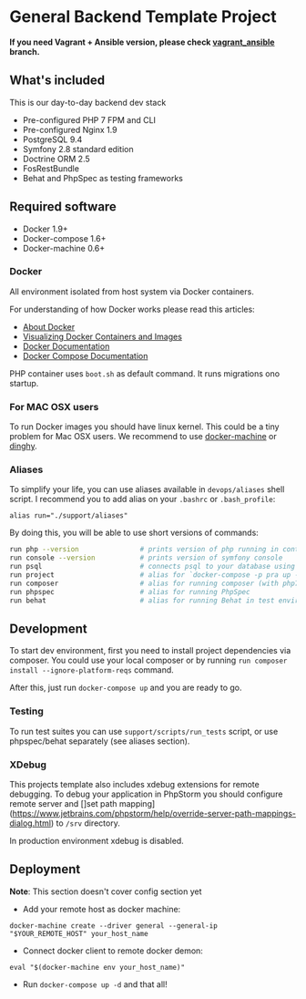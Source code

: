 General Backend Template Project
===================================

**If you need Vagrant + Ansible version, please check [vagrant_ansible](https://github.com/intellectsoft-uk/symfony-skeleton/tree/vagrant_ansible) branch.**

## What's included

This is our day-to-day backend dev stack

 - Pre-configured PHP 7 FPM and CLI
 - Pre-configured Nginx 1.9
 - PostgreSQL 9.4
 - Symfony 2.8 standard edition
 - Doctrine ORM 2.5
 - FosRestBundle
 - Behat and PhpSpec as testing frameworks

## Required software

 - Docker 1.9+
 - Docker-compose 1.6+
 - Docker-machine 0.6+

### Docker

All environment isolated from host system via Docker containers.

For understanding of how Docker works please read this articles:

 - [About Docker](http://www.wintellect.com/devcenter/paulballard/what-developers-need-to-know-about-docker)
 - [Visualizing Docker Containers and Images](http://merrigrove.blogspot.com.by/2015/10/visualizing-docker-containers-and-images.html)
 - [Docker Documentation](https://docs.docker.com/engine/misc/)
 - [Docker Compose Documentation](https://docs.docker.com/compose/)

PHP container uses `boot.sh` as default command. It runs migrations ono startup.

### For MAC OSX users

To run Docker images you should have linux kernel. This could be a tiny problem for Mac OSX users. We recommend to use [docker-machine](https://docs.docker.com/v1.8/installation/mac/) or [dinghy](https://github.com/codekitchen/dinghy).

### Aliases

To simplify your life, you can use aliases available in `devops/aliases` shell script. I recommend you to add alias on your `.bashrc` or `.bash_profile`:

```
alias run="./support/aliases"
```

By doing this, you will be able to use short versions of commands:

```bash
run php --version               # prints version of php running in container
run console --version           # prints version of symfony console
run psql                        # connects psql to your database using containers
run project                     # alias for `docker-compose -p pra up -d`
run composer                    # alias for running composer (with php7 in separate docker container)
run phpspec                     # alias for running PhpSpec
run behat                       # alias for running Behat in test environment
```

## Development

To start dev environment, first you need to install project dependencies via composer. You could use your local composer or by running `run composer install --ignore-platform-reqs` command.

After this, just run `docker-compose up` and you are ready to go.

### Testing

To run test suites you can use `support/scripts/run_tests` script, or use phpspec/behat separately (see aliases section).

### XDebug

This projects template also includes xdebug extensions for remote debugging. To debug your application in PhpStorm you should configure remote server and []set path mapping](https://www.jetbrains.com/phpstorm/help/override-server-path-mappings-dialog.html) to `/srv` directory.

In production environment xdebug is disabled.

## Deployment

**Note**: This section doesn't cover config section yet

 - Add your remote host as docker machine:

```
docker-machine create --driver general --general-ip "$YOUR_REMOTE_HOST" your_host_name
```

 - Connect docker client to remote docker demon:

```
eval "$(docker-machine env your_host_name)"
```

 - Run `docker-compose up -d` and that all!


